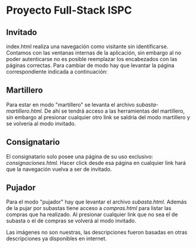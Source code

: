 # Proyecto Full-Stack ISPC

## Invitado

index.html realiza una navegación como visitante sin identificarse.
Contamos con las ventanas internas de la aplicación, sin embargo al no
poder autenticarse no es posible reemplazar los encabezados con las
páginas correctas. Para cambiar de modo hay que levantar la página
correspondiente indicada a continuación:

## Martillero

Para estar en modo "martillero" se levanta el archivo
_subasta-martillero.html._ De ahí se tendrá acceso a las herramientas
del martillero, sin embargo al presionar cualquier otro link se saldría
del modo martillero y se volvería al modo invitado.

## Consignatario

El consignatario solo posee una página de su uso exclusivo:
_consignaciones.html._ Hacer click desde esa página en cualquier link
hará que la navegación vuelva a ser de invitado.

## Pujador

Para el modo "pujador" hay que levantar el archivo _subasta.html._
Además de la pujar por subastas tiene acceso a _compras.html_ para
listar las compras que ha realizado. Al presionar cualquier link que no
sea el de subasta o el de compras se volverá al modo invitado.

Las imágenes no son nuestras, las descripciones fueron basadas en otras
descripciones ya disponibles en internet.
